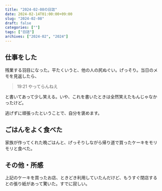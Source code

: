 ```yaml
---
title: "2024-02-08の日誌"
date: 2024-02-14T01:00:00+09:00
slug: "2024-02-08"
draft: false
categories: [""]
tags: ["日誌"]
archives: ["2024-02", "2024"]
---
```

## 仕事をした

残業する羽目になった。平たくいうと、他の人の尻ぬぐい。げっそり。当日のメモを見返したら、

> 19:21 やってらんねえ

と書いてあって少し笑える。いや、これを書いたときは全然笑えたもんじゃなかったけど。

逃げずに頑張ったということで、自分を褒めます。

## ごはんをよく食べた

家族が作ってくれた晩ごはんと、げっそりしながら帰り道で買ったケーキをモリモリと食べた。

## その他・所感

上記のケーキを買ったお店、ときどき利用していたんだけど、もうすぐ閉店するとの張り紙があって驚いた。すでに寂しい。

